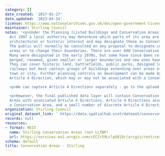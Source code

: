 ```yaml
---
category: []
date_created: '2017-01-27'
date_updated: '2023-04-14'
license: https://www.nationalarchives.gov.uk/doc/open-government-licence/version/3/
maintainer: Stirling Council
notes: '<p>Under the Planning (Listed Buildings and Conservation Areas) (Scotland)
  Act 1997 a local authority may determine which parts of its area are of special
  architectural or historic interest and may designate these as Conservation Areas.
  The public will normally be consulted on any proposal to designate conservation
  areas or to change their boundaries. There are over 600 Conservation Areas in Scotland.
  Many were designated in the early 1970s, but some have since been re-designated,
  merged, renamed, given smaller or larger boundaries and new ones have been added.
  They can cover historic land, battlefields, public parks, designed landscapes or
  railways but most contain groups of buildings extending over areas of a village,
  town or city. Further planning controls on development can be made by way of an
  Article 4 Direction, which may or may not be associated with a Conservation Area.</p>

  <p>We can capture Article 4 Directions separately - go to the upload for that data.</p>

  <p>However, the final published data layer will contain Conservation Areas, Conservation
  Areas with associated Article 4 Directions, Article 4 Directions associated with
  a Conservation Area, and a small number of discrete Article 4 Direction areas.</p>'
organization: Stirling Council
original_dataset_link: ' https://data.spatialhub.scot/dataset/conservation_areas-st'
records: null
resources:
- format: REST
  name: Stirling Conservation Areas (not LLTNP)
  url: https://services-eu1.arcgis.com/cECIr59LclpO818r/arcgis/rest/services/Planning_Conservation_Areas_HES/FeatureServer/8/query?outFields=*&where=1%3D1
schema: default
title: Conservation Areas - Stirling
---
```

